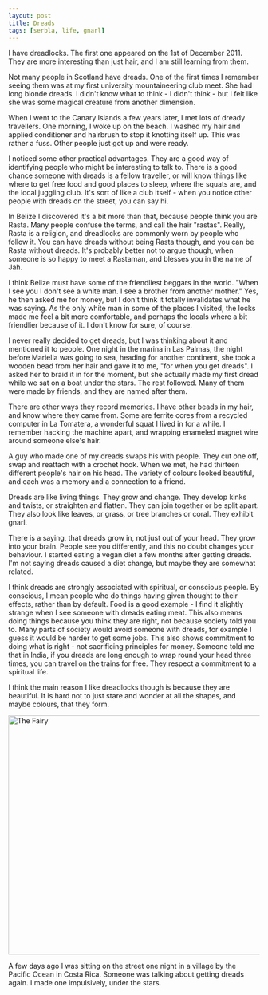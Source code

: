 ```yaml
---
layout: post
title: Dreads
tags: [serbla, life, gnarl]
---
```


I have dreadlocks. The first one appeared on the 1st of December 2011. They
are more interesting than just hair, and I am still learning from them.

Not many people in Scotland have dreads. One of the first times I remember
seeing them was at my first university mountaineering club meet. She had long
blonde dreads. I didn't know what to think - I didn't think - but I felt like
she was some magical creature from another dimension.

When I went to the Canary Islands a few years later, I met lots of dready
travellers. One morning, I woke up on the beach. I washed my hair and applied
conditioner and hairbrush to stop it knotting itself up. This was rather a
fuss. Other people just got up and were ready.

I noticed some other practical advantages. They are a good way of identifying
people who might be interesting to talk to. There is a good chance someone
with dreads is a fellow traveller, or will know things like where to get free
food and good places to sleep, where the squats are, and the local juggling
club. It's sort of like a club itself - when you notice other people with
dreads on the street, you can say hi.

In Belize I discovered it's a bit more than that, because people think you are
Rasta. Many people confuse the terms, and call the hair "rastas". Really,
Rasta is a religion, and dreadlocks are commonly worn by people who follow
it. You can have dreads without being Rasta though, and you can be Rasta
without dreads. It's probably better not to argue though, when someone is so
happy to meet a Rastaman, and blesses you in the name of Jah.

I think Belize must have some of the friendliest beggars in the world. "When I
see you I don't see a white man. I see a brother from another mother." Yes, he
then asked me for money, but I don't think it totally invalidates what he was
saying. As the only white man in some of the places I visited, the locks made
me feel a bit more comfortable, and perhaps the locals where a bit friendlier
because of it. I don't know for sure, of course.

I never really decided to get dreads, but I was thinking about it and
mentioned it to people. One night in the marina in Las Palmas, the night
before Mariella was going to sea, heading for another continent, she took a
wooden bead from her hair and gave it to me, "for when you get dreads". I
asked her to braid it in for the moment, but she actually made my first dread
while we sat on a boat under the stars. The rest followed. Many of them were
made by friends, and they are named after them.

There are other ways they record memories. I have other beads in my hair, and
know where they came from. Some are ferrite cores from a recycled computer in
La Tomatera, a wonderful squat I lived in for a while. I remember hacking the
machine apart, and wrapping enameled magnet wire around someone else's hair.

A guy who made one of my dreads swaps his with people. They cut one off, swap
and reattach with a crochet hook. When we met, he had thirteen different
people's hair on his head. The variety of colours looked beautiful, and each
was a memory and a connection to a friend.

Dreads are like living things. They grow and change. They develop kinks and
twists, or straighten and flatten. They can join together or be split
apart. They also look like leaves, or grass, or tree branches or coral. They
exhibit gnarl.

There is a saying, that dreads grow in, not just out of your head. They grow
into your brain. People see you differently, and this no doubt changes your
behaviour. I started eating a vegan diet a few months after getting dreads. I'm
not saying dreads caused a diet change, but maybe they are somewhat related.

I think dreads are strongly associated with spiritual, or conscious people. By
conscious, I mean people who do things having given thought to their effects,
rather than by default. Food is a good example - I find it slightly strange
when I see someone with dreads eating meat. This also means doing things
because you think they are right, not because society told you to. Many parts
of society would avoid someone with dreads, for example I guess it would be
harder to get some jobs. This also shows commitment to doing what is right -
not sacrificing principles for money. Someone told me that in India, if you
dreads are long enough to wrap round your head three times, you can travel on
the trains for free. They respect a commitment to a spiritual life.

I think the main reason I like dreadlocks though is because they are
beautiful. It is hard not to just stare and wonder at all the shapes, and maybe
colours, that they form.

<a href="https://www.flickr.com/photos/mm0hai/6506498593/" title="The Fairy by
mm0hai, on Flickr"><img
src="https://farm8.staticflickr.com/7147/6506498593_a347a0411c_z.jpg"
width="640" height="480" alt="The Fairy"></a>

A few days ago I was sitting on the street one night in a village by the
Pacific Ocean in Costa Rica. Someone was talking about getting dreads again. I
made one impulsively, under the stars.